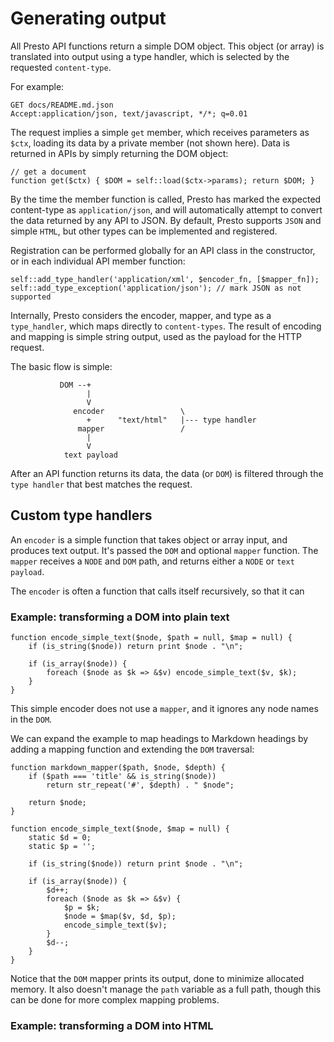 Generating output
==================

All Presto API functions return a simple DOM object. This object (or array) is translated into output using a type handler, which is selected by the requested `content-type`.

For example:

	GET docs/README.md.json
	Accept:application/json, text/javascript, */*; q=0.01

The request implies a simple `get` member, which receives parameters as `$ctx`, loading its data by a private member (not shown here). Data is returned in APIs by simply returning the DOM object:

	// get a document
	function get($ctx) { $DOM = self::load($ctx->params); return $DOM; }
	
By the time the member function is called, Presto has marked the expected content-type as `application/json`, and will automatically attempt to convert the data returned by any API to JSON. By default, Presto supports `JSON` and simple `HTML`, but other types can be implemented and registered.

	
Registration can be performed globally for an API class in the constructor, or in each individual API member function:

	self::add_type_handler('application/xml', $encoder_fn, [$mapper_fn]);
	self::add_type_exception('application/json'); // mark JSON as not supported

Internally, Presto considers the encoder, mapper, and type as a `type_handler`, which maps directly to `content-types`. The result of encoding and mapping is simple string output, used as the payload for the HTTP request.


The basic flow is simple:

	           DOM --+
	                 |
	                 V
	              encoder                 \
	                 +      "text/html"   |--- type handler  
	               mapper                 /
	                 |
	                 V
	            text payload


After an API function returns its data, the data (or `DOM`) is filtered through the `type handler` that best matches the request.


## Custom type handlers

An `encoder` is a simple function that takes object or array input, and produces text output. It's passed the `DOM` and optional `mapper` function. The `mapper` receives a `NODE` and `DOM` path, and returns either a `NODE` or `text payload`.

The `encoder` is often a function that calls itself recursively, so that it can 

### Example: transforming a DOM into plain text

	function encode_simple_text($node, $path = null, $map = null) {		
		if (is_string($node)) return print $node . "\n";
		
		if (is_array($node)) {
			foreach ($node as $k => &$v) encode_simple_text($v, $k);
		}
	}

This simple encoder does not use a `mapper`, and it ignores any node names in the `DOM`.

We can expand the example to map headings to Markdown headings by adding a mapping function and extending the `DOM` traversal:


	function markdown_mapper($path, $node, $depth) {
		if ($path === 'title' && is_string($node)) 
			return str_repeat('#', $depth) . " $node";
	
		return $node;
	}
	
	function encode_simple_text($node, $map = null) {
		static $d = 0;
		static $p = '';
		
		if (is_string($node)) return print $node . "\n";
		
		if (is_array($node)) {
			$d++;
			foreach ($node as $k => &$v) {
				$p = $k;
				$node = $map($v, $d, $p);				
				encode_simple_text($v);
			}
			$d--;
		}
	}

Notice that the `DOM` mapper prints its output, done to minimize allocated memory. It also doesn't manage the `path` variable as a full path, though this can be done for more complex mapping problems.


### Example: transforming a DOM into HTML

<script src="https://gist.github.com/2589593.js?file=complex-mapping-example.php"></script>
